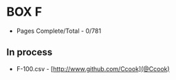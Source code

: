BOX F
=======

* Pages Complete/Total - 0/781

## In process

* F-100.csv - [http://www.github.com/Ccook](@Ccook)
